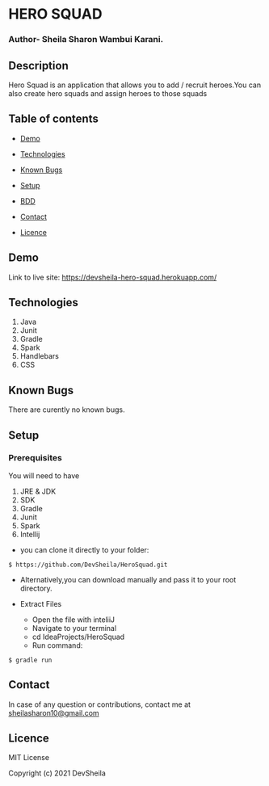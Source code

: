 # HERO SQUAD
### Author- Sheila Sharon Wambui Karani.

## Description
Hero Squad is an application that allows you to add / recruit heroes.You can also create hero squads and assign heroes to those squads
## Table of contents

* [Demo](#demo)

* [Technologies](#technologies)

* [Known Bugs](#knownbugs)

* [Setup](#setup)

* [BDD ](#BDD)

* [Contact](#contact)

* [Licence](#Licence)


## Demo
Link to live site: https://devsheila-hero-squad.herokuapp.com/

## Technologies

1. Java
1. Junit
1. Gradle
1. Spark
1. Handlebars
1. CSS
   




## Known Bugs
There are curently no known bugs.
## Setup
### Prerequisites
You will need to have
1. JRE & JDK
1. SDK
1. Gradle
1. Junit
1. Spark
1. Intellij



* you can clone it directly to your folder:

```
$ https://github.com/DevSheila/HeroSquad.git

```
* Alternatively,you can download  manually and pass it to your root directory.

* Extract Files

    * Open the file with inteliiJ
    * Navigate to your terminal
    * cd IdeaProjects/HeroSquad
    * Run command:

```
$ gradle run

```


## Contact
In case of any question or contributions, contact me at sheilasharon10@gmail.com


## Licence
MIT License

Copyright (c) 2021 DevSheila



